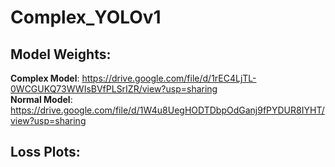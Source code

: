 # Complex_YOLOv1

## Model Weights:

**Complex Model**: https://drive.google.com/file/d/1rEC4LjTL-0WCGUKQ73WWIsBVfPLSrIZR/view?usp=sharing <br>
**Normal Model**: https://drive.google.com/file/d/1W4u8UegHODTDbpOdGanj9fPYDUR8IYHT/view?usp=sharing

## Loss Plots:
